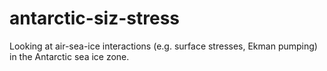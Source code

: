 # antarctic-siz-stress

Looking at air-sea-ice interactions (e.g. surface stresses, Ekman pumping) in the Antarctic sea ice zone.

